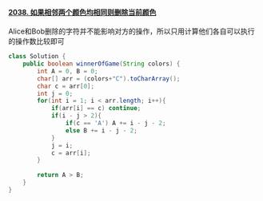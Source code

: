 #### [2038. 如果相邻两个颜色均相同则删除当前颜色](https://leetcode-cn.com/problems/remove-colored-pieces-if-both-neighbors-are-the-same-color/solution/java-by-feilue-1b01/)



Alice和Bob删除的字符并不能影响对方的操作，所以只用计算他们各自可以执行的操作数比较即可



```java
class Solution {
    public boolean winnerOfGame(String colors) {
        int A = 0, B = 0;
        char[] arr = (colors+"C").toCharArray();
        char c = arr[0];
        int j = 0;
        for(int i = 1; i < arr.length; i++){
            if(arr[i] == c) continue;
            if(i - j > 2){
                if(c == 'A') A += i - j - 2;
                else B += i - j - 2;
            }
            j = i;
            c = arr[i];
        }
        
        return A > B;
    }
}
```

